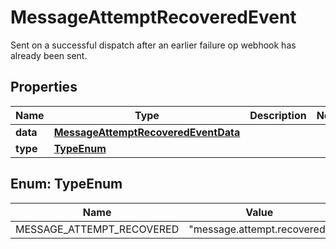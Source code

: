 

# MessageAttemptRecoveredEvent

Sent on a successful dispatch after an earlier failure op webhook has already been sent.

## Properties

| Name | Type | Description | Notes |
|------------ | ------------- | ------------- | -------------|
|**data** | [**MessageAttemptRecoveredEventData**](MessageAttemptRecoveredEventData.md) |  |  |
|**type** | [**TypeEnum**](#TypeEnum) |  |  |



## Enum: TypeEnum

| Name | Value |
|---- | -----|
| MESSAGE_ATTEMPT_RECOVERED | &quot;message.attempt.recovered&quot; |



